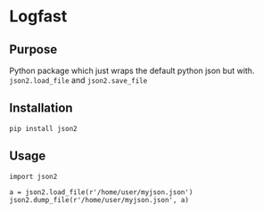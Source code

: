 # Logfast

## Purpose
Python package which just wraps the default python json but with.
```json2.load_file``` and ```json2.save_file```

## Installation

```pip install json2```

## Usage

```
import json2

a = json2.load_file(r'/home/user/myjson.json')
json2.dump_file(r'/home/user/myjson.json', a)
```
